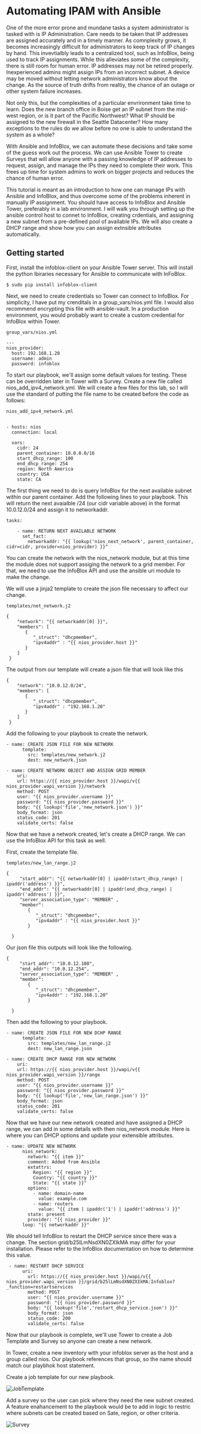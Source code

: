 #  Automating IPAM with Ansible

One of the more error prone and mundane tasks a system administrator is tasked with is IP Administration. Care needs to be taken that IP addresses are assigned accurately and in a timely manner. As comnplexity grows, it becomes increasingly difficult for administrators to keep track of IP changes by hand.  This invevtialbly leads to a centralized tool, such as InfoBlox, being used to track IP assignments.  While this alleviates some of the complexity, there is still room for human error.  IP addresses may not be retired properly.  Inexperienced admins might assign IPs from an incorrect subnet.  A device may be moved without letting network administrators know about the change. As the source of truth drifts from realtiy, the chance of an outage or other system failure increases. 

Not only this, but the complexities of a particular envrironment take time to learn.  Does the new branch office in Boise get an IP subnet from the mid-west region, or is it part of the Pacific Northwest?   What IP should be assigned to the new firewall in the Seattle Datacenter?  How many exceptions to the rules do we allow before no one is able to understand the system as a whole?

With Ansible and InfoBlox, we can automate these decisions and take some of the guess work out the process.  We can use Ansible Tower to create Surveys that will allow anyone with a passing knowledge of IP addresses to request, assign, and manage the IPs they need to complete their work.  This frees up time for system admins to work on bigger projects and reduces the chance of human error.  

This tutorial is meant as an introduction to how one can manage IPs with Ansible and InfoBlox, and thus overcome some of the problems inherent in manually IP assignment.  You should have access to InfoBlox and Ansible Tower, preferably in a lab environment.   I will walk you through setting up the ansible control host to connet to InfoBlox, creating crdentials, and assigning a new subnet from a pre-defined pool of available IPs.   We will also create a DHCP range and show how you can assign extnsible attributes automatically.

## Getting started

First, install the infoblox-client on your Ansible Tower server. This will install the python lbiraries necessary for Ansible to communicate with InFoBlox.

```
$ sudo pip install infoblox-client
```

Next, we need to create credentials so Tower can connect to InfoBlox.  For simplicity, I have put my crenditals in a group_vars/nios.yml file.   I would also recommend encrypting this file with ansible-vault.  In a production environment, you would probably want to create a custom credential for InfoBlox within Tower.

```
group_vars/nios.yml

---
nios_provider:
  host: 192.168.1.20
  username: admin
  password: infoblox
```

To start our playbook, we'll assign some default values for testing.  These can be overridden later in Tower with a Survey. Create a new file called nios_add_ipv4_network.yml. We will create a few files for this lab, so I will use the standard of putting the file name to be created before the code as follows:

```
nios_add_ipv4_network.yml


- hosts: nios
  connection: local

  vars:
    cidr: 24
    parent_container: 10.0.0.0/16
    start_dhcp_range: 100
    end_dhcp_range: 254
    region: North America
    country: USA
    state: CA
```

The first thing we need to do is query InfoBlox for the next available subnet within our parent container.  Add the following lines to your playbook.  This will return the next avaialble /24 (our cidr variable above) in the format 10.0.12.0/24 and assign it to networkaddr.

```
tasks:
        
    - name: RETURN NEXT AVAILABLE NETWORK
      set_fact:
        networkaddr: "{{ lookup('nios_next_network', parent_container, cidr=cidr, provider=nios_provider) }}"
```

You can create the network with the nios_network module, but at this time the module does not support assiging the network to a grid member.  For that, we need to use the InfoBlox API and use the ansible uri module to make the change.

We will use a jinja2 template to create the json file necessary to affect our change.

```
templates/net_network.j2

{
    "network": "{{ networkaddr[0] }}",
    "members": [
       {
          "_struct": "dhcpmember",
          "ipv4addr" : "{{ nios_provider.host }}"
       }
    ]
 }
```

The output from our template will create a json file that will look like this

```
{
    "network": "10.0.12.0/24",
    "members": [
       {
          "_struct": "dhcpmember",
          "ipv4addr" : "192.168.1.20"
       }
    ]
 }
 ```



Add the following to your playbook to create the network.

```
- name: CREATE JSON FILE FOR NEW NETWORK
      template:
        src: templates/new_network.j2
        dest: new_network.json
      
- name: CREATE NETWORK OBJECT AND ASSIGN GRID MEMBER
    uri:
    url: https://{{ nios_provider.host }}/wapi/v{{ nios_provider.wapi_version }}/network
    method: POST
    user: "{{ nios_provider.username }}" 
    password: "{{ nios_provider.password }}"
    body: "{{ lookup('file','new_network.json') }}"
    body_format: json
    status_code: 201
    validate_certs: false
```

Now that we have a network created, let's create a DHCP range.  We can use the InfoBlox API for this task as well.

First, create the template file.

```
templates/new_lan_range.j2

{
     "start_addr": "{{ networkaddr[0] | ipaddr(start_dhcp_range) | ipaddr('address') }}",
     "end_addr": "{{ networkaddr[0] | ipaddr(end_dhcp_range) | ipaddr('address') }}",
     "server_association_type": "MEMBER" ,
     "member": 
        {
           "_struct": "dhcpmember",
           "ipv4addr" : "{{ nios_provider.host }}"
        }
     
  }
```

Our json file this outputs will look like the following.

```
{
     "start_addr": "10.0.12.100",
     "end_addr": "10.0.12.254",
     "server_association_type": "MEMBER" ,
     "member": 
        {
           "_struct": "dhcpmember",
           "ipv4addr" : "192.168.1.20"
        }
     
  }
```

Then add the following to your playbook.

```
- name: CREATE JSON FILE FOR NEW DCHP RANGE
      template:
        src: templates/new_lan_range.j2
        dest: new_lan_range.json

- name: CREATE DHCP RANGE FOR NEW NETWORK
    uri:
    url: https://{{ nios_provider.host }}/wapi/v{{ nios_provider.wapi_version }}/range
    method: POST
    user: "{{ nios_provider.username }}" 
    password: "{{ nios_provider.password }}"
    body: "{{ lookup('file','new_lan_range.json') }}"
    body_format: json
    status_code: 201
    validate_certs: false
```

Now that we have our new network created and have assigned a DHCP range, we can add in some details with then nios_network module. Here is where you can DHCP options and update your extensible attributes.  

```
- name: UPDATE NEW NETWORK
      nios_network:
        network: "{{ item }}"
        comment: Added from Ansible
        extattrs:
          Region: "{{ region }}"
          Country: "{{ country }}"
          State: "{{ state }}"
        options:
          - name: domain-name
            value: example.com
          - name: routers
            value: "{{ item | ipaddr('1') | ipaddr('address') }}"
        state: present
        provider: "{{ nios_provider }}"
      loop: "{{ networkaddr }}"
```

We should tell InfoBlox to restart the DHCP service since there was a change.  The section grid/b25lLmNsdXN0ZXIkMA may differ for your installation.  Please refer to the InfoBlox documentation on how to determine this value.


```
 - name: RESTART DHCP SERVICE
      uri:
        url: https://{{ nios_provider.host }}/wapi/v{{ nios_provider.wapi_version }}/grid/b25lLmNsdXN0ZXIkMA:Infoblox?_function=restartservices
        method: POST
        user: "{{ nios_provider.username }}" 
        password: "{{ nios_provider.password }}"
        body: "{{ lookup('file','restart_dhcp_service.json') }}"
        body_format: json
        status_code: 200
        validate_certs: false
```

Now that our playbook is complete, we'll use Tower to create a Job Template and Survey so anyone can create a new network.

In Tower, create a new inventory with your infoblox server as the host and a group called nios.  Our playbook references that group, so the name should match our playbhok host statement.


Create a job template for our new playbook.

![JobTemplate](docs/jobtemplate1.png)

Add a survey so the user can pick where they need the new subnet created.  A feature enahancement to the playbook would be to add in logic to restric where subnets can be created based on Sate, region, or other criteria.   

![Survey](docs/survey1.png)








